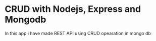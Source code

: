 # CRUD with Nodejs, Express and Mongodb

In this app i have made REST API using CRUD opearation in mongo db
